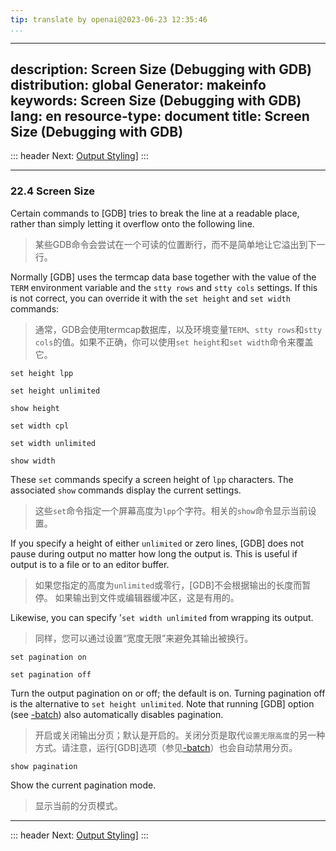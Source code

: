```yaml
---
tip: translate by openai@2023-06-23 12:35:46
...
```

---
description: Screen Size (Debugging with GDB)
distribution: global
Generator: makeinfo
keywords: Screen Size (Debugging with GDB)
lang: en
resource-type: document
title: Screen Size (Debugging with GDB)
---
::: header
Next: [Output Styling](Output-Styling.html#Output-Styling)]
:::

---

### 22.4 Screen Size


Certain commands to [GDB] tries to break the line at a readable place, rather than simply letting it overflow onto the following line.

> 某些GDB命令会尝试在一个可读的位置断行，而不是简单地让它溢出到下一行。


Normally [GDB] uses the termcap data base together with the value of the `TERM` environment variable and the `stty rows` and `stty cols` settings. If this is not correct, you can override it with the `set height` and `set width` commands:

> 通常，GDB会使用termcap数据库，以及环境变量`TERM`、`stty rows`和`stty cols`的值。如果不正确，你可以使用`set height`和`set width`命令来覆盖它。

`set height lpp`

`set height unlimited`

`show height`

`set width cpl`

`set width unlimited`

`show width`


These `set` commands specify a screen height of `lpp` characters. The associated `show` commands display the current settings.

> 这些`set`命令指定一个屏幕高度为`lpp`个字符。相关的`show`命令显示当前设置。


If you specify a height of either `unlimited` or zero lines, [GDB] does not pause during output no matter how long the output is. This is useful if output is to a file or to an editor buffer.

> 如果您指定的高度为`unlimited`或零行，[GDB]不会根据输出的长度而暂停。 如果输出到文件或编辑器缓冲区，这是有用的。


Likewise, you can specify '`set width unlimited` from wrapping its output.

> 同样，您可以通过设置“宽度无限”来避免其输出被换行。

`set pagination on`

`set pagination off`


Turn the output pagination on or off; the default is on. Turning pagination off is the alternative to `set height unlimited`. Note that running [GDB] option (see [-batch](Mode-Options.html#Mode-Options)) also automatically disables pagination.

> 开启或关闭输出分页；默认是开启的。关闭分页是取代`设置无限高度`的另一种方式。请注意，运行[GDB]选项（参见[-batch](Mode-Options.html#Mode-Options)）也会自动禁用分页。

`show pagination`


Show the current pagination mode.

> 显示当前的分页模式。

---

::: header
Next: [Output Styling](Output-Styling.html#Output-Styling)]
:::

